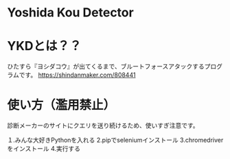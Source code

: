 # Yoshida Kou Detector

# YKDとは？？
ひたすら『ヨシダコウ』が出てくるまで、ブルートフォースアタックするプログラムです。
https://shindanmaker.com/808441

# 使い方（濫用禁止）
診断メーカーのサイトにクエリを送り続けるため、使いすぎ注意です。

１.みんな大好きPythonを入れる
2.pipでseleniumインストール
3.chromedriverをインストール
4.実行する
